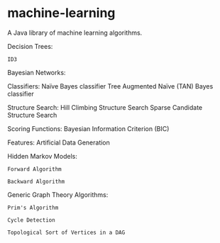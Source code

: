 machine-learning
================

A Java library of machine learning algorithms.

Decision Trees:
   
    ID3
    
Bayesian Networks:
   
   Classifiers:
    Naïve Bayes classifier
    Tree Augmented Naïve (TAN) Bayes classifier
    
   Structure Search:
    Hill Climbing Structure Search
    Sparse Candidate Structure Search
    
   Scoring Functions:
    Bayesian Information Criterion (BIC)
    
   Features:
    Artificial Data Generation
    
Hidden Markov Models:
   
    Forward Algorithm
   
    Backward Algorithm
    
Generic Graph Theory Algorithms:
    
    Prim's Algorithm
    
    Cycle Detection
    
    Topological Sort of Vertices in a DAG
    


